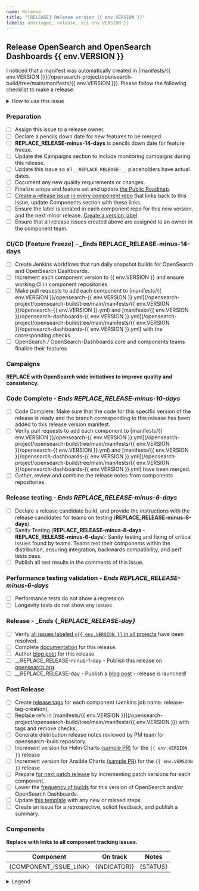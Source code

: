 ```yaml
---
name: Release
title: "[RELEASE] Release version {{ env.VERSION }}"
labels: untriaged, release, v{{ env.VERSION }}
---
```


## Release OpenSearch and OpenSearch Dashboards {{ env.VERSION }}

I noticed that a manifest was automatically created in [manifests/{{ env.VERSION }}](/opensearch-project/opensearch-build/tree/main/manifests/{{ env.VERSION }}). Please follow the following checklist to make a release.

<details><summary>How to use this issue</summary>
<p>

## This Release Issue

This issue captures the state of the OpenSearch release, its assignee is responsible for driving the release. Please contact them or @mention them on this issue for help. There are linked issues on components of the release where individual components can be tracked.  More details are included in the Maintainers [Release owner](https://github.com/opensearch-project/opensearch-build/blob/main/MAINTAINERS.md#release-owner) section.

## Release Steps

There are several steps to the release process, these steps are completed as the whole release and components that are behind present risk to the release.  The release owner completes the tasks in this ticket, whereas component owners resolve tasks on their ticket in their repositories.

Steps have completion dates for coordinating efforts between the components of a release; components can start as soon as they are ready far in advance of a future release.

### Component List

To aid in understanding the state of the release there is a table with status indicating each component state. This is updated based on the status of the component issues.

</p>
</details>

### Preparation

- [ ] Assign this issue to a release owner.
- [ ] Declare a pencils down date for new features to be merged. 
- [ ] __REPLACE_RELEASE-minus-14-days__ is pencils down date for feature freeze.
- [ ] Update the Campaigns section to include monitoring campaigns during this release. 
- [ ] Update this issue so all `__REPLACE_RELEASE-__` placeholders have actual dates.
- [ ] Document any new quality requirements or changes.
- [ ] Finalize scope and feature set and update [the Public Roadmap](https://github.com/orgs/opensearch-project/projects/1). 
- [ ] [Create a release issue in every component repo](https://github.com/opensearch-project/opensearch-build/blob/main/meta/README.md#create-a-release-issue) that links back to this issue, update Components section with these links.
- [ ] Ensure the label is created in each component repo for this new version, and the next minor release. [Create a version label](https://github.com/opensearch-project/opensearch-plugins/blob/main/META.md#create-or-update-labels-in-all-plugin-repos)
- [ ] Ensure that all release issues created above are assigned to an owner in the component team.

### CI/CD (Feature Freeze) - _Ends __REPLACE_RELEASE-minus-14-days__

- [ ] Create Jenkins workflows that run daily snapshot builds for OpenSearch and OpenSearch Dashboards. 
- [ ] Increment each component version to {{ env.VERSION }} and ensure working CI in component repositories.
- [ ] Make pull requests to add each component to [manifests/{{ env.VERSION }}/opensearch-{{ env.VERSION }}.yml](/opensearch-project/opensearch-build/tree/main/manifests/{{ env.VERSION }}/opensearch-{{ env.VERSION }}.yml) and [manifests/{{ env.VERSION }}/opensearch-dashboards-{{ env.VERSION }}.yml](/opensearch-project/opensearch-build/tree/main/manifests/{{ env.VERSION }}/opensearch-dashboards-{{ env.VERSION }}.yml) with the corresponding checks.
- [ ] OpenSearch / OpenSearch-Dashboards core and components teams finalize their features

### Campaigns

__REPLACE with OpenSearch wide initiatives to improve quality and consistency.__

### Code Complete - _Ends __REPLACE_RELEASE-minus-10-days___

- [ ] Code Complete: Make sure that the code for this specific version of the release is ready and the branch corresponding to this release has been added to this release version manifest.
- [ ] Verify pull requests to add each component to [manifests/{{ env.VERSION }}/opensearch-{{ env.VERSION }}.yml](/opensearch-project/opensearch-build/tree/main/manifests/{{ env.VERSION }}/opensearch-{{ env.VERSION }}.yml) and [manifests/{{ env.VERSION }}/opensearch-dashboards-{{ env.VERSION }}.yml](/opensearch-project/opensearch-build/tree/main/manifests/{{ env.VERSION }}/opensearch-dashboards-{{ env.VERSION }}.yml) have been merged.
- [ ] Gather, review and combine the release notes from components repositories.

### Release testing - _Ends __REPLACE_RELEASE-minus-6-days___

- [ ] Declare a release candidate build, and provide the instructions with the release candidates for teams on testing (__REPLACE_RELEASE-minus-8-days__).
- [ ] Sanity Testing (__REPLACE_RELEASE-minus-8-days__ - __REPLACE_RELEASE-minus-6-days__): Sanity testing and fixing of critical issues found by teams. Teams test their components within the distribution, ensuring integration, backwards compatibility, and perf tests pass.
- [ ] Publish all test results in the comments of this issue.

### Performance testing validation - _Ends __REPLACE_RELEASE-minus-6-days___

- [ ] Performance tests do not show a regression
- [ ] Longevity tests do not show any issues

### Release - _Ends {__REPLACE_RELEASE-day}_

- [ ] Verify [all issues labeled `v{{ env.VERSION }}` in all projects](https://github.com/opensearch-project/project-meta#find-labeled-issues) have been resolved.
- [ ] Complete [documentation](https://github.com/opensearch-project/documentation-website) for this release.
- [ ] Author [blog post](https://github.com/opensearch-project/project-website) for this release.
- [ ] __REPLACE_RELEASE-minus-1-day - Publish this release on [opensearch.org](https://opensearch.org/downloads.html).
- [ ] __REPLACE_RELEASE-day - Publish a [blog post](https://github.com/opensearch-project/project-website) - release is launched!

### Post Release

- [ ] Create [release tags](https://github.com/opensearch-project/opensearch-build/blob/main/jenkins/release-tag/release-tag.jenkinsfile) for each component (Jenkins job name: release-tag-creation).
- [ ] Replace refs in [manifests/{{ env.VERSION }}](/opensearch-project/opensearch-build/tree/main/manifests/{{ env.VERSION }}) with tags and remove checks.
- [ ] Generate distribution release notes reviewed by PM team for opensearch-build repository.
- [ ] Increment version for Helm Charts [(sample PR)](https://github.com/opensearch-project/helm-charts/pull/246) for the `{{ env.VERSION }}` release
- [ ] Increment version for Ansible Charts [(sample PR)](https://github.com/opensearch-project/ansible-playbook/pull/50) for the `{{ env.VERSION }}` release
- [ ] Prepare [for next patch release](https://github.com/opensearch-project/opensearch-plugins/blob/main/META.md#increment-a-version-in-every-plugin) by incrementing patch versions for each component.
- [ ] Lower the [frequency of builds](https://github.com/opensearch-project/opensearch-build/pull/1475) for this version of OpenSearch and/or OpenSearch Dashboards.
- [ ] Update [this template](https://github.com/opensearch-project/opensearch-build/blob/main/.github/ISSUE_TEMPLATE/release_template.md) with any new or missed steps.
- [ ] Create an issue for a retrospective, solicit feedback, and publish a summary.

### Components

__Replace with links to all component tracking issues.__

| Component | On track | Notes |
| --------- | -------- | ----- |
| {COMPONENT_ISSUE_LINK} | {INDICATOR}} | {STATUS} |

<details><summary>Legend</summary>
<p>

| Symbol | Meaning |
| -------- | ---------- |
| :green_circle: | On track with overall release |
| :yellow_circle: | Missed last milestone |
| :red_circle: | Missed multiple milestones |

</p>
</details>
